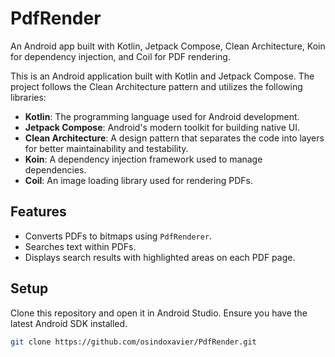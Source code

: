 # PdfRender
An Android app built with Kotlin, Jetpack Compose, Clean Architecture, Koin for dependency injection, and Coil for PDF rendering.

This is an Android application built with Kotlin and Jetpack Compose. The project follows the Clean Architecture pattern and utilizes the following libraries:

- **Kotlin**: The programming language used for Android development.
- **Jetpack Compose**: Android's modern toolkit for building native UI.
- **Clean Architecture**: A design pattern that separates the code into layers for better maintainability and testability.
- **Koin**: A dependency injection framework used to manage dependencies.
- **Coil**: An image loading library used for rendering PDFs.

## Features
- Converts PDFs to bitmaps using `PdfRenderer`.
- Searches text within PDFs.
- Displays search results with highlighted areas on each PDF page.

## Setup
Clone this repository and open it in Android Studio. Ensure you have the latest Android SDK installed.

```bash
git clone https://github.com/osindoxavier/PdfRender.git
